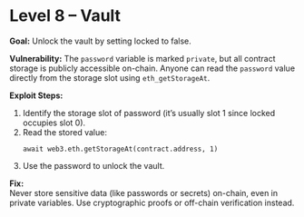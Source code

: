 # Level 8 – Vault

**Goal:** Unlock the vault by setting locked to false.

**Vulnerability:**
The `password` variable is marked `private`, but all contract storage is publicly accessible on-chain.
Anyone can read the `password` value directly from the storage slot using `eth_getStorageAt`.

**Exploit Steps:**

1. Identify the storage slot of password (it’s usually slot 1 since locked occupies slot 0).
2. Read the stored value:
   ```
   await web3.eth.getStorageAt(contract.address, 1)
   ```
3. Use the password to unlock the vault.

**Fix:**  
Never store sensitive data (like passwords or secrets) on-chain, even in private variables.
Use cryptographic proofs or off-chain verification instead.
